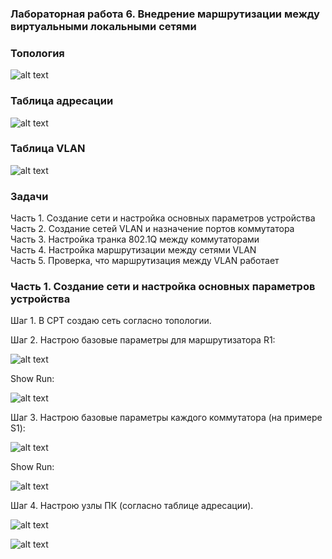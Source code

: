 ### Лабораторная работа 6. Внедрение маршрутизации между виртуальными локальными сетями 

### Топология
![alt text](https://github.com/elborisova3009/otus-networks/blob/master/labs/lab6/%D0%A1%D0%BA%D1%80%D0%B8%D0%BD%D1%88%D0%BE%D1%82%2012-10-2022%20102253.jpg)

### Таблица адресации
![alt text](https://github.com/elborisova3009/otus-networks/blob/master/labs/lab6/%D0%A1%D0%BA%D1%80%D0%B8%D0%BD%D1%88%D0%BE%D1%82%2012-10-2022%20102449.jpg)

### Таблица VLAN
![alt text](https://github.com/elborisova3009/otus-networks/blob/master/labs/lab6/%D0%A1%D0%BA%D1%80%D0%B8%D0%BD%D1%88%D0%BE%D1%82%2012-10-2022%20102459-1.jpg)

### Задачи
Часть 1. Создание сети и настройка основных параметров устройства  
Часть 2. Создание сетей VLAN и назначение портов коммутатора  
Часть 3. Настройка транка 802.1Q между коммутаторами  
Часть 4. Настройка маршрутизации между сетями VLAN  
Часть 5. Проверка, что маршрутизация между VLAN работает  

### Часть 1. Создание сети и настройка основных параметров устройства

Шаг 1. В CPT cоздаю сеть согласно топологии.  

Шаг 2. Настрою базовые параметры для маршрутизатора R1:

![alt text](https://github.com/elborisova3009/otus-networks/blob/master/labs/lab6/%D0%A1%D0%BA%D1%80%D0%B8%D0%BD%D1%88%D0%BE%D1%82%2012-10-2022%20112704.jpg)

Show Run:

![alt text](https://github.com/elborisova3009/otus-networks/blob/master/labs/lab6/%D0%A1%D0%BA%D1%80%D0%B8%D0%BD%D1%88%D0%BE%D1%82%2012-10-2022%20112857.jpg)

Шаг 3. Настрою базовые параметры каждого коммутатора (на примере S1):

![alt text](https://github.com/elborisova3009/otus-networks/blob/master/labs/lab6/%D0%A1%D0%BA%D1%80%D0%B8%D0%BD%D1%88%D0%BE%D1%82%2012-10-2022%20114144.jpg)

Show Run:

![alt text](https://github.com/elborisova3009/otus-networks/blob/master/labs/lab6/%D0%A1%D0%BA%D1%80%D0%B8%D0%BD%D1%88%D0%BE%D1%82%2012-10-2022%20114317.jpg)

Шаг 4. Настрою узлы ПК (согласно таблице адресации).

![alt text](https://github.com/elborisova3009/otus-networks/blob/master/labs/lab6/%D0%A1%D0%BA%D1%80%D0%B8%D0%BD%D1%88%D0%BE%D1%82%2012-10-2022%20115717.jpg)

![alt text](https://github.com/elborisova3009/otus-networks/blob/master/labs/lab6/%D0%A1%D0%BA%D1%80%D0%B8%D0%BD%D1%88%D0%BE%D1%82%2012-10-2022%20115754.jpg)













